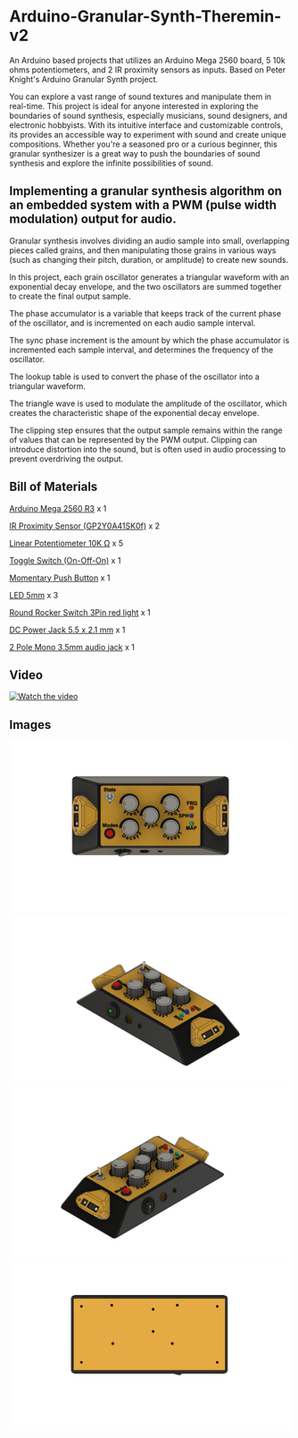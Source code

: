 # Arduino-Granular-Synth-Theremin-v2
An Arduino based projects that utilizes an Arduino Mega 2560 board, 5 10k ohms potentiometers, and 2 IR proximity sensors as inputs.
Based on Peter Knight's Arduino Granular Synth project.

You can explore a vast range of sound textures and manipulate them in real-time. This project is ideal for anyone interested in exploring the boundaries of sound synthesis, especially musicians, sound designers, and electronic hobbyists. With its intuitive interface and customizable controls, its provides an accessible way to experiment with sound and create unique compositions. Whether you're a seasoned pro or a curious beginner, this granular synthesizer is a great way to push the boundaries of sound synthesis and explore the infinite possibilities of sound.

## Implementing a granular synthesis algorithm on an embedded system with a PWM (pulse width modulation) output for audio.

Granular synthesis involves dividing an audio sample into small, overlapping pieces called grains, and then manipulating those grains in various ways (such as changing their pitch, duration, or amplitude) to create new sounds. 

In this project, each grain oscillator generates a triangular waveform with an exponential decay envelope, and the two oscillators are summed together to create the final output sample.

The phase accumulator is a variable that keeps track of the current phase of the oscillator, and is incremented on each audio sample interval. 

The sync phase increment is the amount by which the phase accumulator is incremented each sample interval, and determines the frequency of the oscillator.

The lookup table is used to convert the phase of the oscillator into a triangular waveform. 

The triangle wave is used to modulate the amplitude of the oscillator, which creates the characteristic shape of the exponential decay envelope.

The clipping step ensures that the output sample remains within the range of values that can be represented by the PWM output. Clipping can introduce distortion into the sound, but is often used in audio processing to prevent overdriving the output.

## Bill of Materials
[Arduino Mega 2560 R3](https://www.aliexpress.com/item/1005001621770748.html?spm=a2g0o.productlist.main.3.9df63b32MAAJ7C&algo_pvid=d85cda44-e8ad-4844-9c00-23b1350aadd8&algo_exp_id=d85cda44-e8ad-4844-9c00-23b1350aadd8-1&pdp_ext_f=%7B%22sku_id%22%3A%2212000016846557522%22%7D&pdp_npi=3%40dis%21EUR%2115.23%2112.8%21%21%21%21%21%4021227f7e16782243609872881d071a%2112000016846557522%21sea%21GR%212426965530&curPageLogUid=gQeB4oiq5ITT) x 1

[IR Proximity Sensor (GP2Y0A41SK0f)](https://www.aliexpress.com/item/1005003745155535.html?spm=a2g0o.productlist.main.3.467e430coeVMeg&algo_pvid=a4a0c21b-7e7d-46ef-aa87-3333affe9af9&algo_exp_id=a4a0c21b-7e7d-46ef-aa87-3333affe9af9-1&pdp_ext_f=%7B%22sku_id%22%3A%2212000027016028007%22%7D&pdp_npi=3%40dis%21EUR%214.69%214.45%21%21%21%21%21%40211be17616782247204027213d0714%2112000027016028007%21sea%21GR%212426965530&curPageLogUid=kbcrpDdIagpX) x 2

[Linear Potentiometer 10Κ Ω](https://www.aliexpress.com/item/1005003390403815.html?spm=a2g0o.productlist.main.1.5766237eLunEsj&algo_pvid=d5fbef94-0313-4549-bd29-d5eb26e93311&algo_exp_id=d5fbef94-0313-4549-bd29-d5eb26e93311-0&pdp_ext_f=%7B%22sku_id%22%3A%2212000027422498462%22%7D&pdp_npi=3%40dis%21EUR%210.55%210.44%21%21%21%21%21%40212244c416782234593304413d0728%2112000027422498462%21sea%21GR%212426965530&curPageLogUid=Gtr6hNtFdZkX) x 5

[Toggle Switch (On-Off-On)](https://www.aliexpress.com/item/1005002378931076.html?spm=a2g0o.productlist.main.1.74735889zaA68T&algo_pvid=40cfde46-7e5d-4071-88bd-525644323b71&algo_exp_id=40cfde46-7e5d-4071-88bd-525644323b71-0&pdp_ext_f=%7B%22sku_id%22%3A%2212000020425983750%22%7D&pdp_npi=3%40dis%21EUR%211.31%211.31%21%21%21%21%21%402102160416782240945356879d06f3%2112000020425983750%21sea%21GR%212426965530&curPageLogUid=Oz5lRMOGnAdn) x 1

[Momentary Push Button](https://www.aliexpress.com/item/4000164264475.html?spm=a2g0o.productlist.main.3.510a169d7rGM2i&algo_pvid=0cb51cc9-73c5-4a3f-b947-56bfd0201f6d&algo_exp_id=0cb51cc9-73c5-4a3f-b947-56bfd0201f6d-1&pdp_ext_f=%7B%22sku_id%22%3A%2210000000842680477%22%7D&pdp_npi=3%40dis%21EUR%210.91%210.63%21%21%21%21%21%40211bd3cb16782242073012916d0709%2110000000842680477%21sea%21GR%212426965530&curPageLogUid=P7jq3e1m1H76) x 1

[LED 5mm](https://www.aliexpress.com/item/32731407139.html?spm=a2g0o.productlist.main.11.6afb810cbvFGrs&algo_pvid=eb7c42ea-4f37-476f-a66e-5fc38ed448e5&algo_exp_id=eb7c42ea-4f37-476f-a66e-5fc38ed448e5-5&pdp_ext_f=%7B%22sku_id%22%3A%2212000029313383881%22%7D&pdp_npi=3%40dis%21EUR%211.07%211.02%21%21%21%21%21%40211bf12316782248072498467d06f7%2112000029313383881%21sea%21GR%212426965530&curPageLogUid=5y5snpOdm24a) x 3

[Round Rocker Switch 3Pin red light](https://www.aliexpress.com/item/4000896270246.html?spm=a2g0o.productlist.main.11.4d6d403bJEnoBo&algo_pvid=d1c351cc-111c-420b-bcd3-603eb4f63b21&algo_exp_id=d1c351cc-111c-420b-bcd3-603eb4f63b21-5&pdp_ext_f=%7B%22sku_id%22%3A%2210000010466812197%22%7D&pdp_npi=3%40dis%21EUR%210.5%210.41%21%21%21%21%21%40211bf3f716782249922173050d06c0%2110000010466812197%21sea%21GR%212426965530&curPageLogUid=gmMSond9KilJ) x 1

[DC Power Jack 5.5 x 2.1 mm](https://www.aliexpress.com/item/33024078085.html?spm=a2g0o.productlist.main.51.6df3660fbpNgKG&algo_pvid=5af69a65-9abc-4fcb-a15f-95d8b47c9e2f&algo_exp_id=5af69a65-9abc-4fcb-a15f-95d8b47c9e2f-25&pdp_ext_f=%7B%22sku_id%22%3A%2210000000556133753%22%7D&pdp_npi=3%40dis%21EUR%211.32%210.99%21%21%21%21%21%40211bc2a016782251687131785d06f3%2110000000556133753%21sea%21GR%212426965530&curPageLogUid=aXhfDMm5mvT2) x 1

[2 Pole Mono 3.5mm audio jack](https://www.aliexpress.com/item/4000169463441.html?spm=a2g0o.productlist.main.13.66c82190XV6W9C&algo_pvid=67135418-f947-49d8-b7b2-0f11f5e2d239&algo_exp_id=67135418-f947-49d8-b7b2-0f11f5e2d239-6&pdp_ext_f=%7B%22sku_id%22%3A%2210000000576772549%22%7D&pdp_npi=3%40dis%21EUR%211.12%211.12%21%21%21%21%21%4021227e5116782253661633339d070b%2110000000576772549%21sea%21GR%212426965530&curPageLogUid=wT781DdJvepn) x 1
## Video	
 [![Watch the video](https://i.imgur.com/xYwKKR7.png)](https://youtu.be/2OcyxWDMjQo)
## Images	
 ![alt text](https://github.com/Obrelix/Arduino-Granular-Synth-Theremin-v2/blob/main/Images/Granular_Synth_Theremin_Top.png?raw=true)
 ![alt text](https://github.com/Obrelix/Arduino-Granular-Synth-Theremin-v2/blob/main/Images/Granular_Synth_Theremin2.png?raw=true)
 ![alt text](https://github.com/Obrelix/Arduino-Granular-Synth-Theremin-v2/blob/main/Images/Granular_Synth_Theremin.png?raw=true)
 ![alt text](https://github.com/Obrelix/Arduino-Granular-Synth-Theremin-v2/blob/main/Images/Granular_Synth_Theremin_Bottom.png?raw=true)
